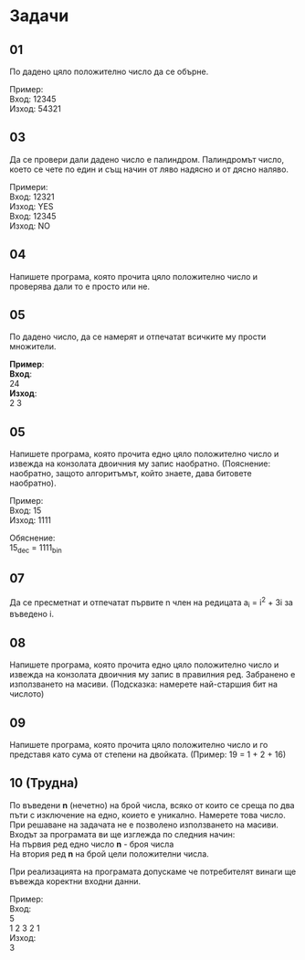 # Задачи

## 01

По дадено цяло положително число да се обърне.

Пример: \
Вход:  12345 \
Изход: 54321 

## 03

Да се провери дали дадено число е палиндром.
Палиндромът число, което се чете по един и същ начин от ляво надясно и от дясно наляво.

Примери: \
Вход:  12321 \
Изход: YES \
Вход:  12345 \
Изход: NO 

## 04

Напишете програма, която прочита цяло положително число и проверява дали то е просто или не.

## 05

По дадено число, да се намерят и отпечатат всичките му прости множители.

**Пример**: \
**Вход**: \
24 \
**Изход**: \
2 3

## 05

Напишете програма, която прочита едно цяло положително число и извежда на конзолата двоичния му запис наобратно. (Пояснение: наобратно,
защото алгоритъмът, който знаете, дава битовете наобратно).

Пример: \
Вход:  15 \
Изход: 1111 

Обяснение: \
15<sub>dec</sub> = 1111<sub>bin</sub> 

## 07

Да се пресметнат и отпечатат първите n член на редицата a<sub>i</sub> = i<sup>2</sup> + 3i за въведено i.

## 08

Напишете програма, която прочита едно цяло положително число и извежда на конзолата двоичния му запис в правилния ред. Забранено е 
използването на масиви. (Подсказка: намерете най-старшия бит на числото)

## 09

Напишете програма, която прочита цяло положително число и го представя като сума от степени на двойката. (Пример: 19 = 1 + 2 + 16)

## 10 (Трудна)

По въведени **n** (нечетно) на брой числа, всяко от които се среща по два пъти с изключение на едно, коието е уникално. Намерете това число. При решаване на задачата не е позволено използването на масиви. Входът за програмата ви ще изглежда по следния начин: \
На първия ред едно число **n** - броя числа \
На втория ред **n** на брой цели положителни числа.

При реализацията на програмата допускаме че потребителят винаги ще въвежда коректни входни данни.

Пример: \
Вход: \
5 \
1 2 3 2 1 \
Изход: \
3 
